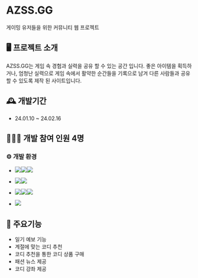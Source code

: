 # AZSS.GG
 게이밍 유저들을 위한 커뮤니티 웹 프로젝트

## 🖥 프로젝트 소개
AZSS.GG는 게임 속 경험과 실력을 공유 할 수 있는 공간 입니다.
좋은 아이템을 획득하거나, 엄청난 실력으로 게임 속에서 활약한 순간들을
기록으로 남겨 다른 사람들과 공유 할 수 있도록 제작 된 사이트입니다.

## 🕰 개발기간
* 24.01.10 ~ 24.02.16

## 🧑‍🤝‍🧑 개발 참여 인원 4명

### ⚙ 개발 환경
- <img src="https://img.shields.io/badge/Language-%23121011?style=for-the-badge"><img src="https://img.shields.io/badge/python-8CAAE6?style=for-the-badge&logo=python&logoColor=white"><img src="https://img.shields.io/badge/pycharm-000000?style=for-the-badge&logo=pycharm&logoColor=white%22">

- <img src="https://img.shields.io/badge/ChatBot-%23121011?style=for-the-badge"><img src="https://img.shields.io/badge/kakao-523329?style=for-the-badge&logo=kakao&logoColor=white%22">

- <img src="https://img.shields.io/badge/Tools-%23121011?style=for-the-badge"><img src="https://img.shields.io/badge/visual%20studio%20code-007ACC?style=for-the-badge&logo=visualstudiocode&logoColor=white%22"><img src="https://img.shields.io/badge/Eclipse-2C2255?style=for-the-badge&logo=Eclipse&logoColor=white%22">

- <img src="https://img.shields.io/badge/data%base%23121011?style=for-the-badge">
## 📌 주요기능 
- 일기 예보 기능
- 계절에 맞는 코디 추천
- 코디 추천을 통한 코디 상품 구매
- 패션 뉴스 제공
- 코디 강좌 제공

